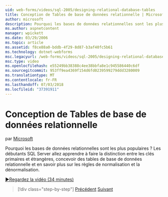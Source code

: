 ```yaml
---
uid: web-forms/videos/sql-2005/designing-relational-database-tables
title: Conception de Tables de base de données relationnelle | Microsoft Docs
author: microsoft
description: Pourquoi les bases de données relationnelles sont les plus populaires ? Vous apprendrez à faire la distinction entre les clés primaires et étrangères, la base de données relationnelle de conception les débutants SQL Server...
ms.author: aspnetcontent
manager: wpickett
ms.date: 03/29/2006
ms.topic: article
ms.assetid: f8ce88a0-bddb-4f29-8d87-b3af40fc5b61
ms.technology: dotnet-webforms
msc.legacyurl: /web-forms/videos/sql-2005/designing-relational-database-tables
msc.type: video
ms.openlocfilehash: e55249bb38388c4ee38bbfa8e1c945586440c6df
ms.sourcegitcommit: 953ff9ea4369f154d6fd0239599279ddd3280009
ms.translationtype: MT
ms.contentlocale: fr-FR
ms.lasthandoff: 07/03/2018
ms.locfileid: "37391911"
---
```

<a name="designing-relational-database-tables"></a>Conception de Tables de base de données relationnelle
====================
par [Microsoft](https://github.com/microsoft)

Pourquoi les bases de données relationnelles sont les plus populaires ? Les débutants SQL Server allez apprendre à faire la distinction entre les clés primaires et étrangères, concevoir des tables de base de données relationnelle et en savoir plus sur les règles de normalisation et la dénormalisation.

[&#9654;Regardez la vidéo (34 minutes)](https://channel9.msdn.com/Blogs/ASP-NET-Site-Videos/designing-relational-database-tables)

> [!div class="step-by-step"]
> [Précédent](more-about-column-data-types-and-other-properties.md)
> [Suivant](manipulating-database-data.md)
